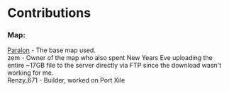 # Contributions

### Map:

[Paralon](https://paralon.net/) - The base map used.   
zem - Owner of the map who also spent New Years Eve uploading the entire ~17GB file to the server directly via FTP since the download wasn't working for me.   
Renzy_671 - Builder, worked on Port Xile